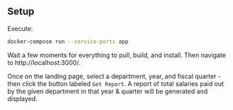 ## Setup

Execute:
```bash
docker-compose run --service-ports app
```

Wait a few moments for everything to pull, build, and install. Then navigate to http://localhost:3000/.

Once on the landing page, select a department, year, and fiscal quarter - then click the button labeled `Get Report`. A report of total salaries paid out by the given department in that year & quarter will be generated and displayed.

#
